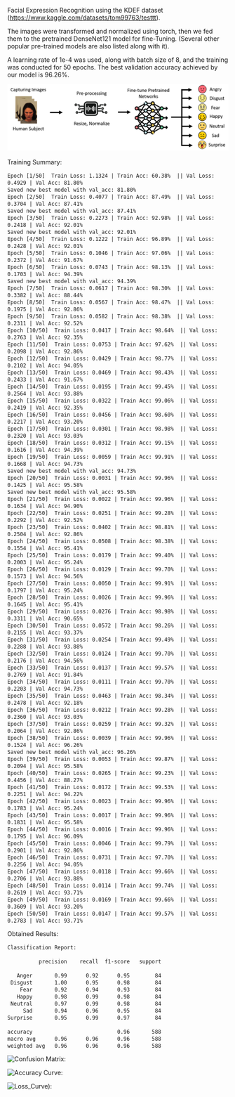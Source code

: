 Facial Expression Recognition using the KDEF dataset (https://www.kaggle.com/datasets/tom99763/testtt).

The images were transformed and normalized using torch, then we fed them to the pretrained DenseNet121 model for fine-Tuning. (Several other popular pre-trained models are also listed along with it).

A learning rate of 1e-4 was used, along with batch size of 8, and the training was conducted for 50 epochs.
The best validation accuracy achieved by our model is 96.26%.

![Abstract: ](Abstract.png)

Training Summary:

    Epoch [1/50]  Train Loss: 1.1324 | Train Acc: 60.38%  || Val Loss: 0.4929 | Val Acc: 81.80%
    Saved new best model with val_acc: 81.80%
    Epoch [2/50]  Train Loss: 0.4077 | Train Acc: 87.49%  || Val Loss: 0.3704 | Val Acc: 87.41%
    Saved new best model with val_acc: 87.41%
    Epoch [3/50]  Train Loss: 0.2273 | Train Acc: 92.98%  || Val Loss: 0.2418 | Val Acc: 92.01%
    Saved new best model with val_acc: 92.01%
    Epoch [4/50]  Train Loss: 0.1222 | Train Acc: 96.89%  || Val Loss: 0.2428 | Val Acc: 92.01%
    Epoch [5/50]  Train Loss: 0.1046 | Train Acc: 97.06%  || Val Loss: 0.2372 | Val Acc: 91.67%
    Epoch [6/50]  Train Loss: 0.0743 | Train Acc: 98.13%  || Val Loss: 0.1703 | Val Acc: 94.39%
    Saved new best model with val_acc: 94.39%
    Epoch [7/50]  Train Loss: 0.0617 | Train Acc: 98.30%  || Val Loss: 0.3382 | Val Acc: 88.44%
    Epoch [8/50]  Train Loss: 0.0567 | Train Acc: 98.47%  || Val Loss: 0.1975 | Val Acc: 92.86%
    Epoch [9/50]  Train Loss: 0.0582 | Train Acc: 98.38%  || Val Loss: 0.2311 | Val Acc: 92.52%
    Epoch [10/50]  Train Loss: 0.0417 | Train Acc: 98.64%  || Val Loss: 0.2763 | Val Acc: 92.35%
    Epoch [11/50]  Train Loss: 0.0753 | Train Acc: 97.62%  || Val Loss: 0.2098 | Val Acc: 92.86%
    Epoch [12/50]  Train Loss: 0.0429 | Train Acc: 98.77%  || Val Loss: 0.2102 | Val Acc: 94.05%
    Epoch [13/50]  Train Loss: 0.0469 | Train Acc: 98.43%  || Val Loss: 0.2433 | Val Acc: 91.67%
    Epoch [14/50]  Train Loss: 0.0195 | Train Acc: 99.45%  || Val Loss: 0.2564 | Val Acc: 93.88%
    Epoch [15/50]  Train Loss: 0.0322 | Train Acc: 99.06%  || Val Loss: 0.2419 | Val Acc: 92.35%
    Epoch [16/50]  Train Loss: 0.0456 | Train Acc: 98.60%  || Val Loss: 0.2217 | Val Acc: 93.20%
    Epoch [17/50]  Train Loss: 0.0301 | Train Acc: 98.98%  || Val Loss: 0.2320 | Val Acc: 93.03%
    Epoch [18/50]  Train Loss: 0.0312 | Train Acc: 99.15%  || Val Loss: 0.1616 | Val Acc: 94.39%
    Epoch [19/50]  Train Loss: 0.0059 | Train Acc: 99.91%  || Val Loss: 0.1668 | Val Acc: 94.73%
    Saved new best model with val_acc: 94.73%
    Epoch [20/50]  Train Loss: 0.0031 | Train Acc: 99.96%  || Val Loss: 0.1425 | Val Acc: 95.58%
    Saved new best model with val_acc: 95.58%
    Epoch [21/50]  Train Loss: 0.0022 | Train Acc: 99.96%  || Val Loss: 0.1634 | Val Acc: 94.90%
    Epoch [22/50]  Train Loss: 0.0251 | Train Acc: 99.28%  || Val Loss: 0.2292 | Val Acc: 92.52%
    Epoch [23/50]  Train Loss: 0.0402 | Train Acc: 98.81%  || Val Loss: 0.2504 | Val Acc: 92.86%
    Epoch [24/50]  Train Loss: 0.0508 | Train Acc: 98.38%  || Val Loss: 0.1554 | Val Acc: 95.41%
    Epoch [25/50]  Train Loss: 0.0179 | Train Acc: 99.40%  || Val Loss: 0.2003 | Val Acc: 95.24%
    Epoch [26/50]  Train Loss: 0.0129 | Train Acc: 99.70%  || Val Loss: 0.1573 | Val Acc: 94.56%
    Epoch [27/50]  Train Loss: 0.0050 | Train Acc: 99.91%  || Val Loss: 0.1797 | Val Acc: 95.24%
    Epoch [28/50]  Train Loss: 0.0026 | Train Acc: 99.96%  || Val Loss: 0.1645 | Val Acc: 95.41%
    Epoch [29/50]  Train Loss: 0.0276 | Train Acc: 98.98%  || Val Loss: 0.3311 | Val Acc: 90.65%
    Epoch [30/50]  Train Loss: 0.0572 | Train Acc: 98.26%  || Val Loss: 0.2155 | Val Acc: 93.37%
    Epoch [31/50]  Train Loss: 0.0254 | Train Acc: 99.49%  || Val Loss: 0.2288 | Val Acc: 93.88%
    Epoch [32/50]  Train Loss: 0.0124 | Train Acc: 99.70%  || Val Loss: 0.2176 | Val Acc: 94.56%
    Epoch [33/50]  Train Loss: 0.0137 | Train Acc: 99.57%  || Val Loss: 0.2769 | Val Acc: 91.84%
    Epoch [34/50]  Train Loss: 0.0111 | Train Acc: 99.70%  || Val Loss: 0.2203 | Val Acc: 94.73%
    Epoch [35/50]  Train Loss: 0.0463 | Train Acc: 98.34%  || Val Loss: 0.2478 | Val Acc: 92.18%
    Epoch [36/50]  Train Loss: 0.0212 | Train Acc: 99.28%  || Val Loss: 0.2360 | Val Acc: 93.03%
    Epoch [37/50]  Train Loss: 0.0259 | Train Acc: 99.32%  || Val Loss: 0.2064 | Val Acc: 92.86%
    Epoch [38/50]  Train Loss: 0.0039 | Train Acc: 99.96%  || Val Loss: 0.1524 | Val Acc: 96.26%
    Saved new best model with val_acc: 96.26%
    Epoch [39/50]  Train Loss: 0.0053 | Train Acc: 99.87%  || Val Loss: 0.2094 | Val Acc: 95.58%
    Epoch [40/50]  Train Loss: 0.0265 | Train Acc: 99.23%  || Val Loss: 0.4456 | Val Acc: 88.27%
    Epoch [41/50]  Train Loss: 0.0172 | Train Acc: 99.53%  || Val Loss: 0.2251 | Val Acc: 94.22%
    Epoch [42/50]  Train Loss: 0.0023 | Train Acc: 99.96%  || Val Loss: 0.1783 | Val Acc: 95.24%
    Epoch [43/50]  Train Loss: 0.0017 | Train Acc: 99.96%  || Val Loss: 0.1831 | Val Acc: 95.58%
    Epoch [44/50]  Train Loss: 0.0016 | Train Acc: 99.96%  || Val Loss: 0.1795 | Val Acc: 96.09%
    Epoch [45/50]  Train Loss: 0.0046 | Train Acc: 99.79%  || Val Loss: 0.2901 | Val Acc: 92.86%
    Epoch [46/50]  Train Loss: 0.0731 | Train Acc: 97.70%  || Val Loss: 0.2256 | Val Acc: 94.05%
    Epoch [47/50]  Train Loss: 0.0118 | Train Acc: 99.66%  || Val Loss: 0.2706 | Val Acc: 93.88%
    Epoch [48/50]  Train Loss: 0.0114 | Train Acc: 99.74%  || Val Loss: 0.2619 | Val Acc: 93.71%
    Epoch [49/50]  Train Loss: 0.0169 | Train Acc: 99.66%  || Val Loss: 0.3609 | Val Acc: 93.20%
    Epoch [50/50]  Train Loss: 0.0147 | Train Acc: 99.57%  || Val Loss: 0.2783 | Val Acc: 93.71%


Obtained Results:

    Classification Report:

              precision    recall  f1-score   support

       Anger       0.99      0.92      0.95        84
     Disgust       1.00      0.95      0.98        84
        Fear       0.92      0.94      0.93        84
       Happy       0.98      0.99      0.98        84
     Neutral       0.97      0.99      0.98        84
         Sad       0.94      0.96      0.95        84
    Surprise       0.95      0.99      0.97        84

    accuracy                           0.96       588
    macro avg      0.96      0.96      0.96       588
    weighted avg   0.96      0.96      0.96       588


![Confusion Matrix: ](Conf_Mat.png)

![Accuracy Curve: ](Acc.png)

![Loss_Curve): ](Loss.png)
